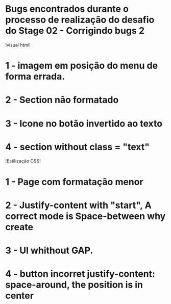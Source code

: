 # Bugs encontrados durante o processo de realização do desafio do Stage 02 - Corrigindo bugs 2

!visual html!
# 1 - imagem em posição do menu de forma errada.
# 2 - Section não formatado
# 3 - Icone no botão invertido ao texto
# 4 - section without class = "text"


!Estilização CSS!

# 1 - Page com formatação menor
# 2 - Justify-content with "start", A correct mode is Space-between why create
# 3 - Ul whithout GAP.
# 4 - button incorret justify-content: space-around, the position is in center